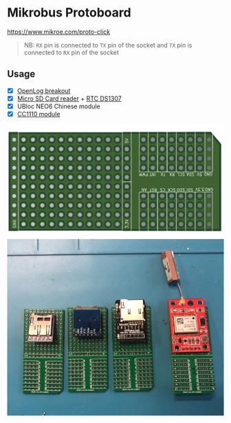 # Mikrobus Protoboard

https://www.mikroe.com/proto-click

> NB: `RX` pin is connected to `TX` pin of the socket and `TX` pin is connected to `RX` pin of the socket

## Usage
* [x] [OpenLog breakout](https://www.sparkfun.com/products/13712)
* [x] [Micro SD Card reader](https://www.adafruit.com/product/4682) + [RTC DS1307](https://www.adafruit.com/product/3296)
* [x] UBloc NEO6 Chinese module
* [x] [CC1110 module](https://gricad-gitlab.univ-grenoble-alpes.fr/thingsat/seed/-/tree/main/mikrobus_cc1110?ref_type=heads)

![](mikrobus_protoboard.png)
![](mikrobus-protoboard-examples.jpg)
